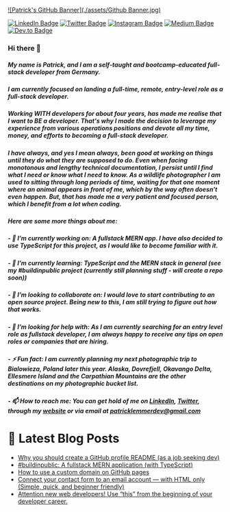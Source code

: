 [![Patrick's GitHub Banner](./assets/Github Banner.jpg)](https://patricklemmer.dev)

[![LinkedIn Badge](https://img.shields.io/badge/LinkedIn-Profile-informational?style=flat&logo=linkedin&logoColor=white&color=0D76A8)](https://www.linkedin.com/in/patricklemmer/)
[![Twitter Badge](https://img.shields.io/badge/Twitter-Profile-informational?style=flat&logo=twitter&logoColor=white&color=1CA2F1)](https://twitter.com/patrick_lemmer)
[![Instagram Badge](https://img.shields.io/badge/Instagram-Profile-informational?style=flat&logo=instagram&logoColor=white&color=purple)](https://www.instagram.com/patrick_lemmer/)
[![Medium Badge](https://img.shields.io/badge/Medium-Profile-informational?style=flat&logo=medium&logoColor=white&color=black)](https://medium.com/@patricklemmer)
[![Dev.to Badge](https://img.shields.io/badge/Dev.to-Profile-informational?style=flat&logo=dev.to&logoColor=white&color=black)](https://dev.to/@patricklemmer)

### Hi there 👋

##### My name is Patrick, and I am a self-taught and bootcamp-educated full-stack developer from Germany.

##### I am currently focused on landing a full-time, remote, entry-level role as a full-stack developer.

##### Working WITH developers for about four years, has made me realise that I want to BE a developer. That's why I made the decision to leverage my experience from various operations positions and devote all my time, money, and efforts to becoming a full-stack developer.

##### I have always, and yes I mean always, been good at working on things until they do what they are supposed to do. Even when facing monotonous and lengthy technical documentation, I persist until I find what I need or know what I need to know. As a wildlife photographer I am used to sitting through long periods of time, waiting for that one moment where an animal appears in front of me, which by the way often doesn't even happen. But, that has made me a very patient and focused person, which I benefit from a lot when coding.

##### Here are some more things about me:

##### - 🔭 I’m currently working on: A fullstack MERN app. I have also decided to use TypeScript for this project, as I would like to become familiar with it. 

##### - 🌱 I’m currently learning: TypeScript and the MERN stack in general (see my #buildinpublic project (currently still planning stuff - will create a repo soon))

##### - 👯 I’m looking to collaborate on: I would love to start contributing to an open source project. Being new to this, I am still trying to figure out how that works.

##### - 🤔 I’m looking for help with: As I am currently searching for an entry level role as fullstack developer, I am always happy to receive any tips on open roles or companies that are hiring.

##### - ⚡ Fun fact: I am currently planning my next photographic trip to Bialowieza, Poland later this year. Alaska, Dovrefjell, Okavango Delta, Ellesmere Island and the Carpathian Mountains are the other destinations on my photographic bucket list.

##### - 📫 How to reach me: You can get hold of me on [LinkedIn](https://www.linkedin.com/in/patricklemmer/), [Twitter](https://twitter.com/patrick_lemmer), through my [website](https://patricklemmer.dev/) or via email at patricklemmerdev@gmail.com

# 📩 Latest Blog Posts
<!-- BLOG-POST-LIST:START -->
- [Why you should create a GitHub profile README &lpar;as a job seeking dev&rpar;](https://dev.to/patricklemmer/why-you-should-create-a-github-profile-readme-as-a-job-seeking-dev-1e86)
- [#buildinpublic: A fullstack MERN application &lpar;with TypeScript&rpar;](https://dev.to/patricklemmer/buildinpublic-a-fullstack-mern-application-with-typescript-4a2d)
- [How to use a custom domain on GitHub pages](https://dev.to/patricklemmer/how-to-use-a-custom-domain-on-github-pages-3fbk)
- [Connect your contact form to an email account — with HTML only &lpar;Simple, quick, and beginner friendly&rpar;](https://dev.to/patricklemmer/connect-your-contact-form-to-an-email-account-with-html-only-simple-quick-and-beginner-friendly-4j6j)
- [Attention new web developers! Use “this” from the beginning of your developer career.](https://dev.to/patricklemmer/attention-new-web-developers-use-this-from-the-beginning-of-your-developer-career-5f2m)
<!-- BLOG-POST-LIST:END -->
